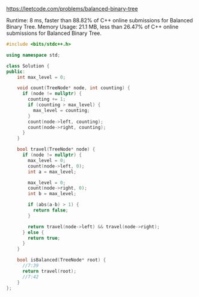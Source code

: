 https://leetcode.com/problems/balanced-binary-tree


Runtime: 8 ms, faster than 88.82% of C++ online submissions for Balanced Binary Tree.
Memory Usage: 21.1 MB, less than 26.47% of C++ online submissions for Balanced Binary Tree.


```cpp
#include <bits/stdc++.h>

using namespace std;

class Solution {
public:
    int max_level = 0;

    void count(TreeNode* node, int counting) {
      if (node != nullptr) {
        counting += 1;
        if (counting > max_level) {
          max_level = counting;
        }
        count(node->left, counting);
        count(node->right, counting);
      }
    }

    bool travel(TreeNode* node) {
      if (node != nullptr) {
        max_level = 0;
        count(node->left, 0);
        int a = max_level;

        max_level = 0;
        count(node->right, 0);
        int b = max_level;

        if (abs(a-b) > 1) {
          return false;
        }

        return travel(node->left) && travel(node->right);
      } else {
        return true;
      }
    }

    bool isBalanced(TreeNode* root) {
      //7:39
      return travel(root);
      //7:42
    }
};
```